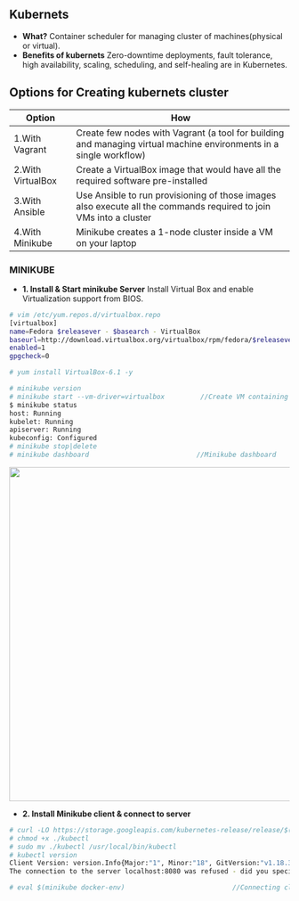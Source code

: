 ## Kubernets
- **What?** Container scheduler for managing cluster of machines(physical or virtual).
- **Benefits of kubernets** Zero-downtime deployments, fault tolerance, high availability, scaling, scheduling, and self-healing are in Kubernetes.
    
## Options for Creating kubernets cluster

|Option|How|
|---|---|
|1.With Vagrant| Create few nodes with Vagrant (a tool for building and managing virtual machine environments in a single workflow)|
|2.With VirtualBox| Create a VirtualBox image that would have all the required software pre-installed|
|3.With Ansible|Use Ansible to run provisioning of those images also execute all the commands required to join VMs into a cluster|
|4.With Minikube|Minikube creates a 1-node cluster inside a VM on your laptop|

### MINIKUBE
- **1. Install & Start minikube Server** Install Virtual Box and enable Virtualization support from BIOS.
```bash
# vim /etc/yum.repos.d/virtualbox.repo
[virtualbox]
name=Fedora $releasever - $basearch - VirtualBox
baseurl=http://download.virtualbox.org/virtualbox/rpm/fedora/$releasever/$basearch
enabled=1
gpgcheck=0

# yum install VirtualBox-6.1 -y

# minikube version
# minikube start --vm-driver=virtualbox         //Create VM containing Docker, rkt container engines, localkube library
$ minikube status
host: Running
kubelet: Running
apiserver: Running
kubeconfig: Configured
# minikube stop|delete
# minikube dashboard                           //Minikube dashboard
```

<img src="https://i.ibb.co/MRF7WHt/Screenshot-from-2020-06-06-13-19-57.png" width=600 />

- **2. Install Minikube client & connect to server**
```bash
# curl -LO https://storage.googleapis.com/kubernetes-release/release/$(curl -s https://storage.googleapis.com/kubernetes-release/release/stable.txt)/bin/linux/amd64/kubectl
# chmod +x ./kubectl
# sudo mv ./kubectl /usr/local/bin/kubectl
# kubectl version
Client Version: version.Info{Major:"1", Minor:"18", GitVersion:"v1.18.3", GitCommit:"2e7996e3e2712684bc73f0dec0200d64eec7fe40", GitTreeState:"clean", BuildDate:"2020-05-20T12:52:00Z", GoVersion:"go1.13.9", Compiler:"gc", Platform:"linux/amd64"}
The connection to the server localhost:8080 was refused - did you specify the right host or port?

# eval $(minikube docker-env)                           //Connecting client with minikube server
```
